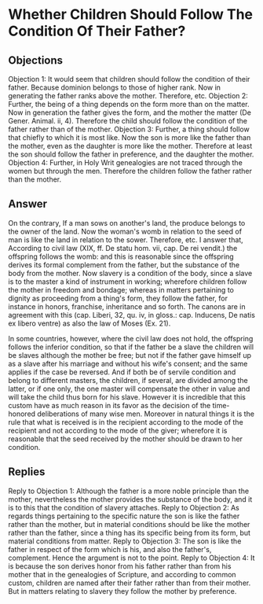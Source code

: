 # Whether Children Should Follow The Condition Of Their Father?
## Objections
Objection 1: It would seem that children should follow the condition of their father. Because dominion belongs to those of higher rank. Now in generating the father ranks above the mother. Therefore, etc.
Objection 2: Further, the being of a thing depends on the form more than on the matter. Now in generation the father gives the form, and the mother the matter (De Gener. Animal. ii, 4). Therefore the child should follow the condition of the father rather than of the mother.
Objection 3: Further, a thing should follow that chiefly to which it is most like. Now the son is more like the father than the mother, even as the daughter is more like the mother. Therefore at least the son should follow the father in preference, and the daughter the mother.
Objection 4: Further, in Holy Writ genealogies are not traced through the women but through the men. Therefore the children follow the father rather than the mother.
## Answer
On the contrary, If a man sows on another's land, the produce belongs to the owner of the land. Now the woman's womb in relation to the seed of man is like the land in relation to the sower. Therefore, etc.
I answer that, According to civil law (XIX, ff. De statu hom. vii, cap. De rei vendit.) the offspring follows the womb: and this is reasonable since the offspring derives its formal complement from the father, but the substance of the body from the mother. Now slavery is a condition of the body, since a slave is to the master a kind of instrument in working; wherefore children follow the mother in freedom and bondage; whereas in matters pertaining to dignity as proceeding from a thing's form, they follow the father, for instance in honors, franchise, inheritance and so forth. The canons are in agreement with this (cap. Liberi, 32, qu. iv, in gloss.: cap. Inducens, De natis ex libero ventre) as also the law of Moses (Ex. 21).

In some countries, however, where the civil law does not hold, the offspring follows the inferior condition, so that if the father be a slave the children will be slaves although the mother be free; but not if the father gave himself up as a slave after his marriage and without his wife's consent; and the same applies if the case be reversed. And if both be of servile condition and belong to different masters, the children, if several, are divided among the latter, or if one only, the one master will compensate the other in value and will take the child thus born for his slave. However it is incredible that this custom have as much reason in its favor as the decision of the time-honored deliberations of many wise men. Moreover in natural things it is the rule that what is received is in the recipient according to the mode of the recipient and not according to the mode of the giver; wherefore it is reasonable that the seed received by the mother should be drawn to her condition.
## Replies
Reply to Objection 1: Although the father is a more noble principle than the mother, nevertheless the mother provides the substance of the body, and it is to this that the condition of slavery attaches.
Reply to Objection 2: As regards things pertaining to the specific nature the son is like the father rather than the mother, but in material conditions should be like the mother rather than the father, since a thing has its specific being from its form, but material conditions from matter.
Reply to Objection 3: The son is like the father in respect of the form which is his, and also the father's, complement. Hence the argument is not to the point.
Reply to Objection 4: It is because the son derives honor from his father rather than from his mother that in the genealogies of Scripture, and according to common custom, children are named after their father rather than from their mother. But in matters relating to slavery they follow the mother by preference.